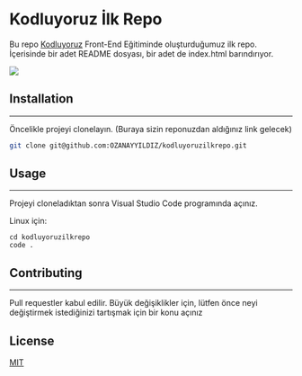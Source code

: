 # Kodluyoruz İlk Repo
Bu repo [Kodluyoruz](https://kodluyoruz.org) Front-End Eğitiminde oluşturduğumuz ilk repo. İçerisinde bir adet README dosyası, bir adet de index.html barındırıyor.

![](https://imgyukle.com/f/2022/10/06/nl0PmN.jpg)

## Installation
---

Öncelikle projeyi clonelayın. (Buraya sizin reponuzdan aldığınız link gelecek)

```bash
git clone git@github.com:OZANAYYILDIZ/kodluyoruzilkrepo.git
```

## Usage
---

Projeyi cloneladıktan sonra Visual Studio Code programında açınız.

Linux için:

```linux
cd kodluyoruzilkrepo
code .
```

## Contributing
---
Pull requestler kabul edilir. Büyük değişiklikler için, lütfen önce neyi değiştirmek istediğinizi tartışmak için bir konu açınız

## License

[MIT](https://choosealicense.com/licenses/mit/)